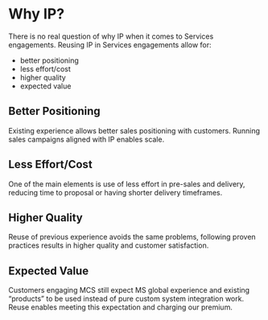 # Why IP?

There is no real question of why IP when it comes to Services engagements. Reusing IP in Services engagements allow for:

- better positioning
- less effort/cost
- higher quality
- expected value

## Better Positioning

Existing experience allows better sales positioning with customers. Running sales campaigns aligned with IP enables scale.

## Less Effort/Cost

One of the main elements is use of less effort in pre-sales and delivery, reducing time to proposal or having shorter delivery timeframes.

## Higher Quality

Reuse of previous experience avoids the same problems, following proven practices results in higher quality and customer satisfaction.

## Expected Value

Customers engaging MCS still expect MS global experience and existing “products” to be used instead of pure custom system integration work. Reuse enables meeting this expectation and charging our premium.
